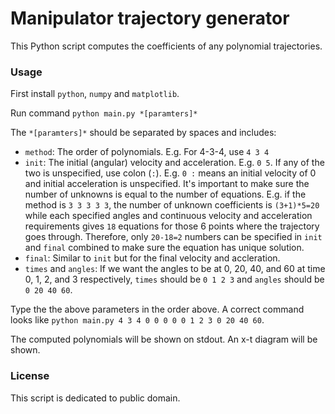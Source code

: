 # Manipulator trajectory generator
This Python script computes the coefficients of any polynomial trajectories.

### Usage
First install `python`, `numpy` and `matplotlib`.

Run command `python main.py *[paramters]*`

The `*[paramters]*` should be separated by spaces and includes:
- `method`: The order of polynomials. E.g. For 4-3-4, use `4 3 4`
- `init`: The initial (angular) velocity and acceleration. E.g. `0 5`. If any of the two is unspecified, use colon (`:`). E.g. `0 :` means an initial velocity of 0 and initial acceleration is unspecified. It's important to make sure the number of unknowns is equal to the number of equations. E.g. if the method is `3 3 3 3 3`, the number of unknown coefficients is `(3+1)*5=20` while each specified angles and continuous velocity and acceleration requirements gives `18` equations for those 6 points where the trajectory goes through. Therefore, only `20-18=2` numbers can be specified in `init` and `final` combined to make sure the equation has unique solution.
- `final`: Similar to `init` but for the final velocity and accleration.
- `times` and `angles`: If we want the angles to be at 0, 20, 40, and 60 at time 0, 1, 2, and 3 respectively, `times` should be `0 1 2 3` and `angles` should be `0 20 40 60`.

Type the the above parameters in the order above. A correct command looks like `python main.py 4 3 4 0 0 0 0 0 1 2 3 0 20 40 60`.

The computed polynomials will be shown on stdout. An x-t diagram will be shown.

### License
This script is dedicated to public domain.

